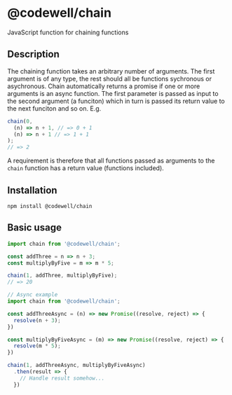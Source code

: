 # @codewell/chain

JavaScript function for chaining functions

## Description

The chaining function takes an arbitrary number of arguments. The first argument is of any type, the rest should all be functions sychronous or asychronous. Chain automatically returns a promise if one or more arguments is an async function. The first parameter is passed as input to the second argument (a funciton) which in turn is passed its return value to the next funciton and so on. E.g.

```JavaScript
chain(0,
  (n) => n + 1, // => 0 + 1
  (n) => n + 1 // => 1 + 1
);
// => 2
```

A requirement is therefore that all functions passed as arguments to the `chain` function has a return value (functions included).

## Installation

```
npm install @codewell/chain
```

## Basic usage

```JavaScript
import chain from '@codewell/chain';

const addThree = n => n + 3;
const multiplyByFive = m => m * 5;

chain(1, addThree, multiplyByFive); 
// => 20
```

```JavaScript
// Async example
import chain from '@codewell/chain';

const addThreeAsync = (n) => new Promise((resolve, reject) => {
  resolve(n + 3);
})

const multiplyByFiveAsync = (m) => new Promise((resolve, reject) => {
  resolve(m * 5);
})

chain(1, addThreeAsync, multiplyByFiveAsync)
  .then(result => {
    // Handle result somehow...
  })
```
